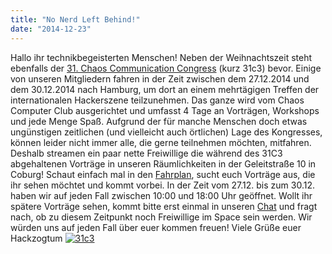 ```yaml
---
title: "No Nerd Left Behind!"
date: "2014-12-23"
---
```


Hallo ihr technikbegeisterten Menschen! Neben der Weihnachtszeit steht ebenfalls der [31\. Chaos Communication Congress](https://events.ccc.de/congress/2014/wiki/Main_Page) (kurz 31c3) bevor. Einige von unseren Mitgliedern fahren in der Zeit zwischen dem 27.12.2014 und dem 30.12.2014 nach Hamburg, um dort an einem mehrtägigen Treffen der internationalen Hackerszene teilzunehmen. Das ganze wird vom Chaos Computer Club ausgerichtet und umfasst 4 Tage an Vorträgen, Workshops und jede Menge Spaß. Aufgrund der für manche Menschen doch etwas ungünstigen zeitlichen (und vielleicht auch örtlichen) Lage des Kongresses, können leider nicht immer alle, die gerne teilnehmen möchten, mitfahren. Deshalb streamen ein paar nette Freiwillige die während des 31C3 abgehaltenen Vorträge in unseren Räumlichkeiten in der Geleitstraße 10 in Coburg! Schaut einfach mal in den [Fahrplan](http://events.ccc.de/congress/2014/Fahrplan/), sucht euch Vorträge aus, die ihr sehen möchtet und kommt vorbei. In der Zeit vom 27.12. bis zum 30.12. haben wir auf jeden Fall zwischen 10:00 und 18:00 Uhr geöffnet. Wollt ihr spätere Vorträge sehen, kommt bitte erst einmal in unseren [Chat](https://hackzogtum-coburg.de/?page_id=36) und fragt nach, ob zu diesem Zeitpunkt noch Freiwillige im Space sein werden. Wir würden uns auf jeden Fall über euer kommen freuen! Viele Grüße euer Hackzogtum [![31c3](../images/31c3-213x300.png)](https://hackzogtum-coburg.de/wp-content/uploads/2014/12/31c3.png)
